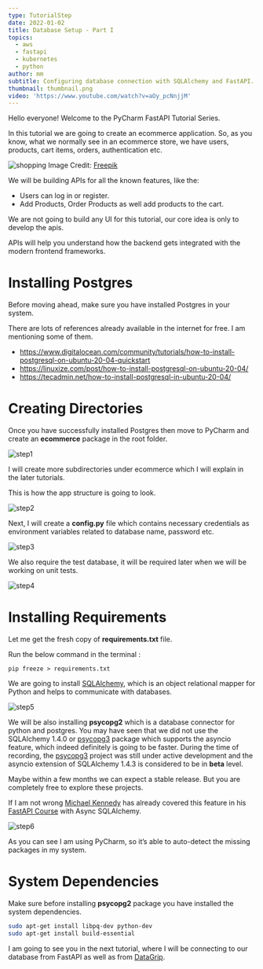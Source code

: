 ```yaml
---
type: TutorialStep
date: 2022-01-02
title: Database Setup - Part I
topics:
  - aws
  - fastapi
  - kubernetes
  - python
author: mm
subtitle: Configuring database connection with SQLAlchemy and FastAPI.
thumbnail: thumbnail.png
video: 'https://www.youtube.com/watch?v=aOy_pcNnjjM'
---
```


Hello everyone! Welcome to the PyCharm FastAPI Tutorial Series.

In this tutorial we are going to create an ecommerce application. So, as you know, what
we normally see in an ecommerce store, we have users, products, cart items,
orders, authentication etc.

![shopping](./images/shopping.png)
Image Credit: [Freepik](https://www.freepik.com/)

We will be building APIs for all the known features, like the:

- Users can log in or register.
- Add Products, Order Products as well add products to the cart.

We are not going to build any UI for this tutorial, our core idea
is only to develop the apis.

APIs will help you understand how the backend gets
integrated with the modern frontend frameworks.

# Installing Postgres

Before moving ahead, make sure you have installed Postgres
in your system.

There are lots of references already available in the internet for free.
I am mentioning some of them.

- <https://www.digitalocean.com/community/tutorials/how-to-install-postgresql-on-ubuntu-20-04-quickstart>
- <https://linuxize.com/post/how-to-install-postgresql-on-ubuntu-20-04/>
- <https://tecadmin.net/how-to-install-postgresql-in-ubuntu-20-04/>

# Creating Directories

Once you have successfully installed Postgres then move to PyCharm and create an **ecommerce** package
in the root folder.

![step1](./steps/step1.png)

I will create more subdirectories under ecommerce which I will explain in the later tutorials.

This is how the app structure is going to look.

![step2](./steps/step2.png)

Next, I will create a **config.py** file which contains necessary credentials as
environment variables related to database name, password etc.

![step3](./steps/step3.png)

We also require the test database, it will be
required later when we will be working on unit tests.

![step4](./steps/step4.png)

# Installing Requirements

Let me get the fresh copy of **requirements.txt** file.

Run the below command in the terminal :

```
pip freeze > requirements.txt
```

We are going to install [SQLAlchemy](https://www.sqlalchemy.org/),
which is an object relational mapper for Python and helps
to communicate with databases.

![step5](./steps/step5.png)

We will be also installing **psycopg2** which is a database connector for python and postgres.
You may have seen that we did not use the SQLAlchemy 1.4.0 or [psycopg3](https://www.psycopg.org/psycopg3/) package
which supports the asyncio feature, which indeed definitely is going to be faster. During
the time of recording, the [psycopg3](https://www.psycopg.org/psycopg3/) project was still under active
development and the asyncio extension of SQLAlchemy 1.4.3 is considered to be in **beta** level.

Maybe within a few months we can expect a stable release. But you are completely free to
explore these projects.

If I am not wrong [Michael Kennedy](https://twitter.com/mkennedy) has already covered this
feature in his [FastAPI Course](https://training.talkpython.fm/courses/full-html-web-applications-with-fastapi) with Async SQLAlchemy.

![step6](./steps/step6.png)

As you can see I am using PyCharm, so it’s able to auto-detect the missing packages in
my system.

# System Dependencies

Make sure before installing **psycopg2** package you have installed the system dependencies.

```bash
sudo apt-get install libpq-dev python-dev
sudo apt-get install build-essential
```

I am going to see you in the next tutorial, where I will be connecting to our
database from FastAPI as well as from [DataGrip](https://www.jetbrains.com/datagrip/).
